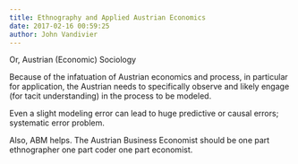 ```yaml
---
title: Ethnography and Applied Austrian Economics
date: 2017-02-16 00:59:25
author: John Vandivier
---
```




Or, Austrian (Economic) Sociology

Because of the infatuation of Austrian economics and process, in particular for application, the Austrian needs to specifically observe and likely engage (for tacit understanding) in the process to be modeled.

Even a slight modeling error can lead to huge predictive or causal errors; systematic error problem.

Also, ABM helps. The Austrian Business Economist should be one part ethnographer one part coder one part economist.